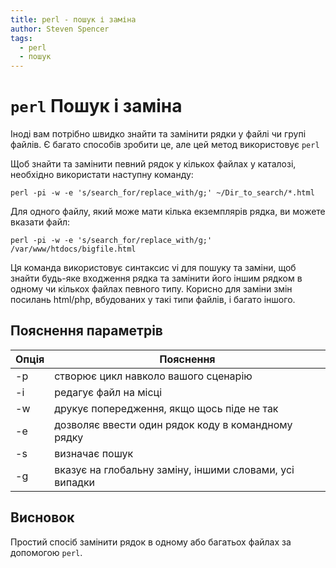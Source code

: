 ```yaml
---
title: perl - пошук і заміна
author: Steven Spencer
tags:
  - perl
  - пошук
---
```


# `perl` Пошук і заміна

Іноді вам потрібно швидко знайти та замінити рядки у файлі чи групі файлів. Є багато способів зробити це, але цей метод використовує `perl`

Щоб знайти та замінити певний рядок у кількох файлах у каталозі, необхідно використати наступну команду:

```
perl -pi -w -e 's/search_for/replace_with/g;' ~/Dir_to_search/*.html
```

Для одного файлу, який може мати кілька екземплярів рядка, ви можете вказати файл:

```
perl -pi -w -e 's/search_for/replace_with/g;' /var/www/htdocs/bigfile.html
```

Ця команда використовує синтаксис vi для пошуку та заміни, щоб знайти будь-яке входження рядка та замінити його іншим рядком в одному чи кількох файлах певного типу. Корисно для заміни змін посилань html/php, вбудованих у такі типи файлів, і багато іншого.

## Пояснення параметрів

| Опція | Пояснення                                               |
| ----- | ------------------------------------------------------- |
| -p    | створює цикл навколо вашого сценарію                    |
| -i    | редагує файл на місці                                   |
| -w    | друкує попередження, якщо щось піде не так              |
| -e    | дозволяє ввести один рядок коду в командному рядку      |
| -s    | визначає пошук                                          |
| -g    | вказує на глобальну заміну, іншими словами, усі випадки |

## Висновок

Простий спосіб замінити рядок в одному або багатьох файлах за допомогою `perl`.
